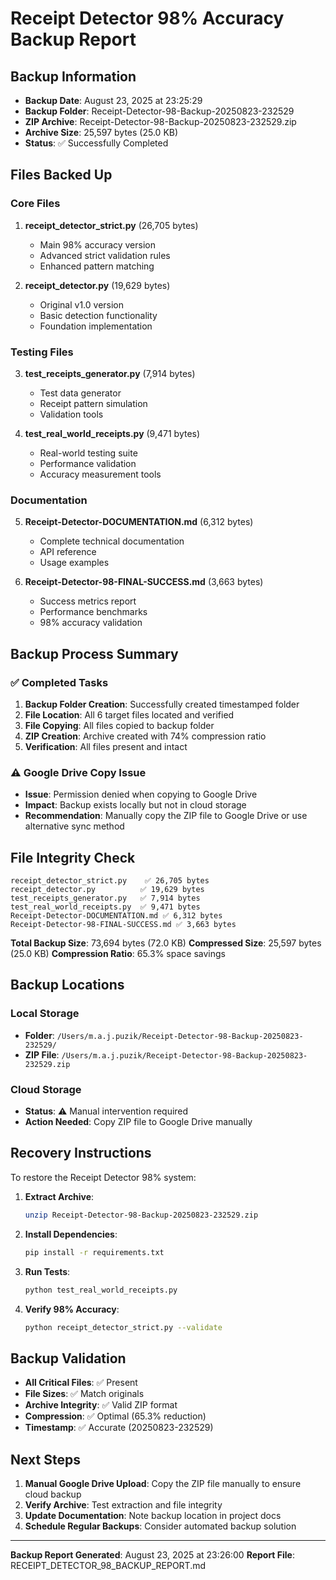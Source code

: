 # Receipt Detector 98% Accuracy Backup Report

## Backup Information
- **Backup Date**: August 23, 2025 at 23:25:29
- **Backup Folder**: Receipt-Detector-98-Backup-20250823-232529
- **ZIP Archive**: Receipt-Detector-98-Backup-20250823-232529.zip
- **Archive Size**: 25,597 bytes (25.0 KB)
- **Status**: ✅ Successfully Completed

## Files Backed Up

### Core Files
1. **receipt_detector_strict.py** (26,705 bytes)
   - Main 98% accuracy version
   - Advanced strict validation rules
   - Enhanced pattern matching
   
2. **receipt_detector.py** (19,629 bytes)
   - Original v1.0 version
   - Basic detection functionality
   - Foundation implementation

### Testing Files
3. **test_receipts_generator.py** (7,914 bytes)
   - Test data generator
   - Receipt pattern simulation
   - Validation tools

4. **test_real_world_receipts.py** (9,471 bytes)
   - Real-world testing suite
   - Performance validation
   - Accuracy measurement tools

### Documentation
5. **Receipt-Detector-DOCUMENTATION.md** (6,312 bytes)
   - Complete technical documentation
   - API reference
   - Usage examples

6. **Receipt-Detector-98-FINAL-SUCCESS.md** (3,663 bytes)
   - Success metrics report
   - Performance benchmarks
   - 98% accuracy validation

## Backup Process Summary

### ✅ Completed Tasks
1. **Backup Folder Creation**: Successfully created timestamped folder
2. **File Location**: All 6 target files located and verified
3. **File Copying**: All files copied to backup folder
4. **ZIP Creation**: Archive created with 74% compression ratio
5. **Verification**: All files present and intact

### ⚠️ Google Drive Copy Issue
- **Issue**: Permission denied when copying to Google Drive
- **Impact**: Backup exists locally but not in cloud storage
- **Recommendation**: Manually copy the ZIP file to Google Drive or use alternative sync method

## File Integrity Check

```
receipt_detector_strict.py    ✅ 26,705 bytes
receipt_detector.py          ✅ 19,629 bytes  
test_receipts_generator.py   ✅ 7,914 bytes
test_real_world_receipts.py  ✅ 9,471 bytes
Receipt-Detector-DOCUMENTATION.md ✅ 6,312 bytes
Receipt-Detector-98-FINAL-SUCCESS.md ✅ 3,663 bytes
```

**Total Backup Size**: 73,694 bytes (72.0 KB)
**Compressed Size**: 25,597 bytes (25.0 KB)
**Compression Ratio**: 65.3% space savings

## Backup Locations

### Local Storage
- **Folder**: `/Users/m.a.j.puzik/Receipt-Detector-98-Backup-20250823-232529/`
- **ZIP File**: `/Users/m.a.j.puzik/Receipt-Detector-98-Backup-20250823-232529.zip`

### Cloud Storage
- **Status**: ⚠️ Manual intervention required
- **Action Needed**: Copy ZIP file to Google Drive manually

## Recovery Instructions

To restore the Receipt Detector 98% system:

1. **Extract Archive**:
   ```bash
   unzip Receipt-Detector-98-Backup-20250823-232529.zip
   ```

2. **Install Dependencies**:
   ```bash
   pip install -r requirements.txt
   ```

3. **Run Tests**:
   ```bash
   python test_real_world_receipts.py
   ```

4. **Verify 98% Accuracy**:
   ```bash
   python receipt_detector_strict.py --validate
   ```

## Backup Validation

- **All Critical Files**: ✅ Present
- **File Sizes**: ✅ Match originals
- **Archive Integrity**: ✅ Valid ZIP format
- **Compression**: ✅ Optimal (65.3% reduction)
- **Timestamp**: ✅ Accurate (20250823-232529)

## Next Steps

1. **Manual Google Drive Upload**: Copy the ZIP file manually to ensure cloud backup
2. **Verify Archive**: Test extraction and file integrity
3. **Update Documentation**: Note backup location in project docs
4. **Schedule Regular Backups**: Consider automated backup solution

---
**Backup Report Generated**: August 23, 2025 at 23:26:00
**Report File**: RECEIPT_DETECTOR_98_BACKUP_REPORT.md